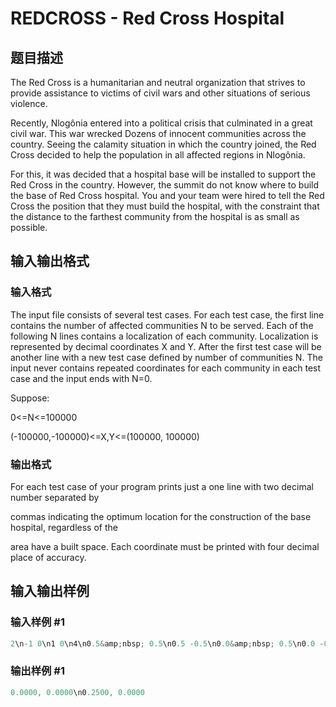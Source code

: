 # REDCROSS - Red Cross Hospital

## 题目描述

The Red Cross is a humanitarian and neutral organization that strives to provide assistance to victims of civil wars and other situations of serious violence.

Recently, Nlogônia entered into a political crisis that culminated in a great civil war. This war wrecked Dozens of innocent communities across the country. Seeing the calamity situation in which the country joined, the Red Cross decided to help the population in all affected regions in Nlogônia.

For this, it was decided that a hospital base will be installed to support the Red Cross in the country. However, the summit do not know where to build the base of Red Cross hospital. You and your team were hired to tell the Red Cross the position that they must build the hospital, with the constraint that the distance to the farthest community from the hospital is as small as possible.

## 输入输出格式

### 输入格式

The input file consists of several test cases. For each test case, the first line contains the number of affected communities N to be served. Each of the following N lines contains a localization of each community. Localization is represented by decimal coordinates X and Y. After the first test case will be another line with a new test case defined by number of communities N. The input never contains repeated coordinates for each community in each test case and the input ends with N=0.

Suppose:

0<=N<=100000

(-100000,-100000)<=X,Y<=(100000, 100000)

### 输出格式

For each test case of your program prints just a one line with two decimal number separated by

commas indicating the optimum location for the construction of the base hospital, regardless of the

area have a built space. Each coordinate must be printed with four decimal place of accuracy.

## 输入输出样例

### 输入样例 #1

```cpp
2\n-1 0\n1 0\n4\n0.5&amp;nbsp; 0.5\n0.5 -0.5\n0.0&amp;nbsp; 0.5\n0.0 -0.5\n0
```


### 输出样例 #1

```cpp
0.0000, 0.0000\n0.2500, 0.0000
```


